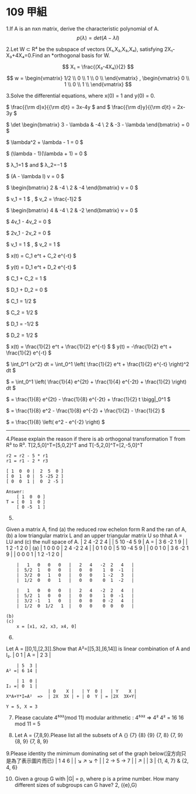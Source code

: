 # 109 甲組

1.If A is an nxn matrix, derive the characteristic polynomial of A.
    $$ p(λ) = det(A - λI) $$

2.Let W ⊂ R⁴ be the subspace of vectors (X₁,X₂,X₃,X₄), satisfying 2X₁-X₃+4X₄=0.Find an *orthogonal basis for W.

$$ X₁ = \frac{(X₃-4X₄)}{2} $$

$$
w =
\begin{vmatrix}
    1/2 \\
    0 \\
    1 \\
    0 \\
\end{vmatrix}
,
\begin{vmatrix}
    0 \\
    1 \\
    0 \\
    1 \\
\end{vmatrix}
$$

3.Solve the differential equations, where x(0) = 1 and y(0) = 0.

$ \frac{{\rm d}x}{{\rm d}t} = 3x-4y $
and
$ \frac{{\rm d}y}{{\rm d}t} = 2x-3y $

$ \det \begin{bmatrix} 3 - \lambda & -4 \\ 2 & -3 - \lambda \end{bmatrix} = 0 $

$ \lambda^2 + \lambda - 1 = 0 $

$ (\lambda - 1)(\lambda + 1) = 0 $

$ λ_1=1 $ and $ λ_2=−1 $

$ (A - \lambda I) v = 0 $

$ \begin{bmatrix} 2 & -4 \\ 2 & -4 \end{bmatrix} v = 0 $

$ v_1 = 1 $ , $ v_2 = \frac{-1}2 $

$ \begin{bmatrix} 4 & -4 \\ 2 & -2 \end{bmatrix} v = 0 $

$ 4v_1 - 4v_2 = 0 $

$ 2v_1 - 2v_2 = 0 $

$ v_1 = 1 $ , $ v_2 = 1 $

$ x(t) = C_1 e^t + C_2 e^{-t} $

$ y(t) = D_1 e^t + D_2 e^{-t} $

$ C_1 + C_2 = 1 $

$ D_1 + D_2 = 0 $

$ C_1 = 1/2 $

$ C_2 = 1/2 $

$ D_1 = -1/2 $

$ D_2 = 1/2 $

$ x(t) = \frac{1}{2} e^t + \frac{1}{2} e^{-t} $
$ y(t) = -\frac{1}{2} e^t + \frac{1}{2} e^{-t} $

$ \int_0^1 {x^2} dt = \int_0^1 \left( \frac{1}{2} e^t + \frac{1}{2} e^{-t} \right)^2 dt $

$ = \int_0^1 \left( \frac{1}{4} e^{2t} + \frac{1}{4} e^{-2t} + \frac{1}{2} \right) dt $

$ = \frac{1}{8} e^{2t} - \frac{1}{8} e^{-2t} + \frac{1}{2} t \bigg|_0^1 $

$ = \frac{1}{8} e^2 - \frac{1}{8} e^{-2} + \frac{1}{2} - \frac{1}{2} $

$ = \frac{1}{8} \left( e^2 - e^{-2} \right) $

-----------------------------------------------------
4.Please explain the reason if there is ab orthogonal transformation T from R³ to R³.
    T[2,5,0]^T=[5,0,2]^T and T[-5,2,0]^T=[2,-5,0]^T
    
    r2 = r2 - 5 * r1
    r1 = r1 - 2 * r3

    [ 1  0  0 |  2  5  0 ]
    [ 0  1  0 |  5 -25 2 ]
    [ 0  0  1 |  0  2 -5 ]

    Answer:
        [ 1  0  0 ]
    T = [ 0  1  0 ]
        [ 0 -5  1 ]

5.
Given a matrix A, find (a) the reduced row echelon form R and the ran of A, (b) a low triangular matrix L and an upper triangular matrix U so thhat A = LU and (c) the null space of A.
    |   2   4   -2  2   4   |
    |   5   10  -4  5   9   |
A = |   3   6   -2  1   9   |
    |   1   2   -1  2   0   |
    (a)
        |   1   0   0   0   |   2   4   -2  2   4   |
        |   0   1   0   0   |   5   10  -4  5   9   |
        |   0   0   1   0   |   3   6   -2  1   9   |
        |   0   0   0   1   |   1   2   -1  2   0   |

        |   1   0   0   0   |   2   4   -2  2   4   |
        |  5/2  1   0   0   |   0   0    1  0  -1   |
        |  3/2  0   1   0   |   0   0    1 -2   3   |
        |  1/2  0   0   1   |   0   0    0  1  -2   |

        |   1   0   0   0   |   2   4   -2  2   4   |
        |  5/2  1   0   0   |   0   0    1  0  -1   |
        |  3/2 -1   1   0   |   0   0    0 -2   4   |
        |  1/2  0  1/2   1  |   0   0    0  0   0   |

    (b)
    (c)
        x = [x1, x2, x3, x4, 0]

6.
Let A = [[0,1],[2,3]].Show that A²=[[5,3],[6,14]] is linear combination of A and I₂.
        | 0  1 |
    A = | 2  3 |
    
        | 5  3 |
    A² =| 6 14 |

        | 1  0 |
    I₂ =| 0  1 |
                    | 0    X |   | Y  0 |   | Y    X |
    X*A+Y*I=A²  =>  | 2X  3X | + | 0  Y | = |2X  3X+Y|

    Y = 5, X = 3

7. Please caculate 4⁵³²(mod 11)
    modular arithmetic : 4⁵³² => 4²
    4² = 16
    16 mod 11 = 5

8. Let A = {7,8,9}.Please list all the subsets of A
    {} {7} {8} {9}
    {7, 8} {7, 9} {8, 9}
    {7, 8, 9}

9.Please identity the mimimum dominating set of the graph below(沒方向只是為了表示圖片而已)
|   1               4               6   |
|       ↘       ↗       ↘           ↑   |
|           2       →       5   →   7   |
|       ↗                               |
|   3                                   |
    {1, 4, 7} &  {2, 4, 6}


10. Given a group G with |G| = p, where p is a prime number. How many different sizes of subgroups can G have?
    2, ({e},G)
